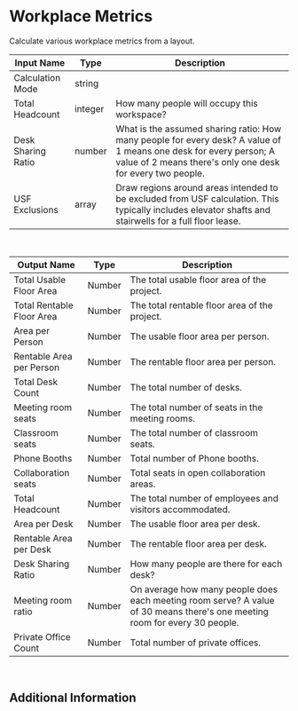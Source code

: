 

# Workplace Metrics

Calculate various workplace metrics from a layout.

|Input Name|Type|Description|
|---|---|---|
|Calculation Mode|string||
|Total Headcount|integer|How many people will occupy this workspace?|
|Desk Sharing Ratio|number|What is the assumed sharing ratio: How many people for every desk? A value of 1 means one desk for every person; A value of 2 means there's only one desk for every two people.|
|USF Exclusions|array|Draw regions around areas intended to be excluded from USF calculation. This typically includes elevator shafts and stairwells for a full floor lease.|


<br>

|Output Name|Type|Description|
|---|---|---|
|Total Usable Floor Area|Number|The total usable floor area of the project.|
|Total Rentable Floor Area|Number|The total rentable floor area of the project.|
|Area per Person|Number|The usable floor area per person.|
|Rentable Area per Person|Number|The rentable floor area per person.|
|Total Desk Count|Number|The total number of desks.|
|Meeting room seats|Number|The total number of seats in the meeting rooms.|
|Classroom seats|Number|The total number of classroom seats.|
|Phone Booths|Number|Total number of Phone booths.|
|Collaboration seats|Number|Total seats in open collaboration areas.|
|Total Headcount|Number|The total number of employees and visitors accommodated.|
|Area per Desk|Number|The usable floor area per desk.|
|Rentable Area per Desk|Number|The rentable floor area per desk.|
|Desk Sharing Ratio|Number|How many people are there for each desk?|
|Meeting room ratio|Number|On average how many people does each meeting room serve? A value of 30 means there's one meeting room for every 30 people.|
|Private Office Count|Number|Total number of private offices.|


<br>

## Additional Information

